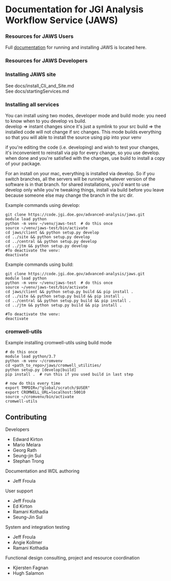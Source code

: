 # Documentation for JGI Analysis Workflow Service (JAWS)

### Resources for JAWS Users
Full [documentation](https://jaws-docs.readthedocs.io) for running and installing JAWS is located here.

### Resources for JAWS Developers

### Installing JAWS site
See docs/install_Cli_and_Site.md  
See docs/startingServices.md  

### Installing all services 
You can install using two modes, developer mode and build mode:
you need to know when to you develop vs build.  
	develop => instant changes since it's just a symlink to your src
	build => the installed code will not change if src changes. This mode builds everything so that you will able to install the source using pip into your venv

if you're editing the code (i.e. developing) and wish to test your changes, it's inconvenient to reinstall via pip for every change, so you use develop.  when done and you're satisfied with the changes, use build to install a copy of your package.

For an install on your mac, everything is installed via develop.  So if you switch branches, all the servers will be running whatever version of the software is in that branch.  for shared installations, you'd want to use develop only while you're tweaking things, install via build before you leave because someone else may change the branch in the src dir.

Example commands using develop:

```
git clone https://code.jgi.doe.gov/advanced-analysis/jaws.git
module load python
python -m venv ~/venv/jaws-test  # do this once
source ~/venv/jaws-test/bin/activate
cd jaws/client && python setup.py develop
cd ../site && python setup.py develop
cd ../central && python setup.py develop
cd ../jtm && python setup.py develop
#To deactivate the venv:
deactivate
```

Example commands using build:

```
git clone https://code.jgi.doe.gov/advanced-analysis/jaws.git
module load python
python -m venv ~/venv/jaws-test  # do this once
source ~/venv/jaws-test/bin/activate
cd jaws/client && python setup.py build && pip install .
cd ../site && python setup.py build && pip install .
cd ../central && python setup.py build && pip install .
cd ../jtm && python setup.py build && pip install .

#To deactivate the venv:
deactivate
```

### cromwell-utils
Example installing cromwell-utils using build mode

```
# do this once
module load python/3.7
python -m venv ~/cromvenv
cd <path_to_repo>/jaws/cromwell_utilities/
python setup.py [develop|build]
pip install .  # run this if you used build in last step

# now do this every time
export TMPDIR=/"global/scratch/$USER"
export CROMWELL_URL=localhost:50010
source ~/cromvenv/bin/activate
cromwell-utils
```

## Contributing
Developers
* Edward Kirton
* Mario Melara
* Georg Rath
* Seung-jin Sul
* Stephan Trong

Documentation and WDL authoring
* Jeff Froula
 
User support
* Jeff Froula
* Ed Kirton
* Ramani Kothadia
* Seung-Jin Sul

System and integration testing
* Jeff Froula
* Angie Kollmer
* Ramani Kothadia

Functional design consulting, project and resource coordination
* Kjiersten Fagnan
* Hugh Salamon

